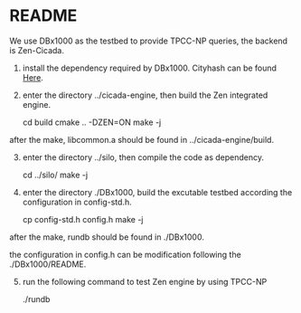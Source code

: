 
README
======

We use DBx1000 as the testbed to provide TPCC-NP queries, the backend is Zen-Cicada.

1. install the dependency required by DBx1000. Cityhash can be found [Here](https://github.com/google/cityhash).

2. enter the directory ../cicada-engine, then build the Zen integrated engine.

    cd build
    cmake .. -DZEN=ON
    make -j

after the make, libcommon.a should be found in ../cicada-engine/build.

3. enter the directory ../silo, then compile the code as dependency.

    cd ../silo/
    make -j 

4. enter the directory ./DBx1000, build the excutable testbed according the configuration in config-std.h.

    cp config-std.h config.h
    make -j

after the make, rundb should be found in ./DBx1000.

the configuration in config.h can be modification following the ./DBx1000/README.

5. run the following command to test Zen engine by using TPCC-NP

    ./rundb

